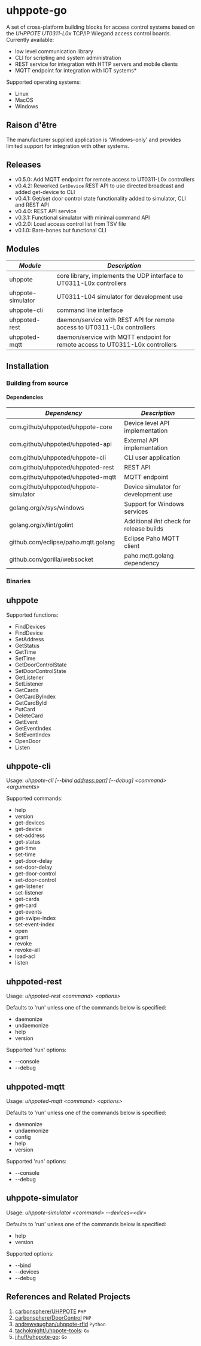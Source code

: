 # uhppote-go

A set of cross-platform building blocks for access control systems based on the *UHPPOTE UT0311-L0x* TCP/IP 
Wiegand access control boards. Currently available:

- low level communication library
- CLI for scripting and system administration
- REST service for integration with HTTP servers and mobile clients
- MQTT endpoint for integration with IOT systems*

Supported operating systems:
- Linux
- MacOS
- Windows

## Raison d'être

The manufacturer supplied application is 'Windows-only' and provides limited support for integration with other
systems.

## Releases

- v0.5.0: Add MQTT endpoint for remote access to UT0311-L0x controllers
- v0.4.2: Reworked `GetDevice` REST API to use directed broadcast and added get-device to CLI
- v0.4.1: Get/set door control state functionality added to simulator, CLI and REST API
- v0.4.0: REST API service
- v0.3.1: Functional simulator with minimal command API
- v0.2.0: Load access control list from TSV file
- v0.1.0: Bare-bones but functional CLI

## Modules

| *Module*          | *Description*                                                                 |
| ----------------- | ----------------------------------------------------------------------------- |
| uhppote           | core library, implements the UDP interface to UT0311-L0x controllers          |
| uhppote-simulator | UT0311-L04 simulator for development use                                      |
| uhppote-cli       | command line interface                                                        |
| uhppoted-rest     | daemon/service with REST API for remote access to UT0311-L0x controllers      |
| uhppoted-mqtt     | daemon/service with MQTT endpoint for remote access to UT0311-L0x controllers |

## Installation

### Building from source

#### Dependencies

| *Dependency*                          | *Description*                                          |
| ------------------------------------- | ------------------------------------------------------ |
| com.github/uhppoted/uhppote-core      | Device level API implementation                        |
| com.github/uhppoted/uhppoted-api      | External API implementation                            |
| com.github/uhppoted/uhppote-cli       | CLI user application                                   |
| com.github/uhppoted/uhppoted-rest     | REST API                                               |
| com.github/uhppoted/uhppoted-mqtt     | MQTT endpoint                                          |
| com.github/uhppoted/uhppote-simulator | Device simulator for development use                   |
| golang.org/x/sys/windows              | Support for Windows services                           |
| golang.org/x/lint/golint              | Additional *lint* check for release builds             |
| github.com/eclipse/paho.mqtt.golang   | Eclipse Paho MQTT client                               |
| github.com/gorilla/websocket          | paho.mqtt.golang dependency                            |

### Binaries

## uhppote

Supported functions:
- FindDevices
- FindDevice
- SetAddress
- GetStatus
- GetTime
- SetTime
- GetDoorControlState
- SetDoorControlState
- GetListener
- SetListener
- GetCards
- GetCardByIndex
- GetCardById
- PutCard
- DeleteCard
- GetEvent
- GetEventIndex
- SetEventIndex
- OpenDoor
- Listen

## uhppote-cli

Usage: *uhppote-cli [--bind <address:port>] [--debug] \<command\> \<arguments\>*

Supported commands:

- help
- version
- get-devices
- get-device
- set-address
- get-status
- get-time
- set-time
- get-door-delay
- set-door-delay
- get-door-control
- set-door-control
- get-listener
- set-listener
- get-cards
- get-card
- get-events
- get-swipe-index
- set-event-index
- open
- grant
- revoke
- revoke-all
- load-acl
- listen

## uhppoted-rest

Usage: *uhppoted-rest \<command\> \<options\>*

Defaults to 'run' unless one of the commands below is specified: 

- daemonize
- undaemonize
- help
- version

Supported 'run' options:
- --console
- --debug

## uhppoted-mqtt

Usage: *uhppoted-mqtt \<command\> \<options\>*

Defaults to 'run' unless one of the commands below is specified: 

- daemonize
- undaemonize
- config
- help
- version

Supported 'run' options:
- --console
- --debug

## uhppote-simulator

Usage: *uhppote-simulator \<command\> --devices=\<dir\>*

Defaults to 'run' unless one of the commands below is specified: 

- help
- version

Supported options:
- --bind <IP address to bind to>
- --devices <directory path for device files>
- --debug

## References and Related Projects

1. [carbonsphere/UHPPOTE](https://github.com/carbonsphere/UHPPOTE) `PHP`
2. [carbonsphere/DoorControl](https://github.com/carbonsphere/DoorControl) `PHP`
2. [andrewvaughan/uhppote-rfid](https://github.com/andrewvaughan/uhppote-rfid) `Python`
3. [tachoknight/uhppote-tools](https://github.com/tachoknight/uhppote-tools): `Go`
4. [jjhuff/uhppote-go](https://github.com/jjhuff/uhppote-go): `Go`






